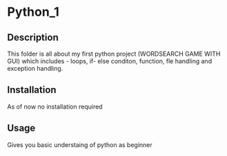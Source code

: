 # Python_1

## Description
   This folder is all about my first python project (WORDSEARCH GAME WITH GUI) which includes - loops, if- else conditon, function, fle handling and exception handling.

## Installation
   As of now no installation required 

## Usage
   Gives you basic understaing of python as beginner

[fxdfd  Features Contributing License ]: # 
